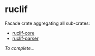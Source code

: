 # ruclif

Facade crate aggregating all sub-crates:

- [ruclif-core](https://github.com/Patacode/ruclif/ruclif-core)
- [ruclif-parser](https://github.com/Patacode/ruclif/ruclif-parser)

*To complete...*

